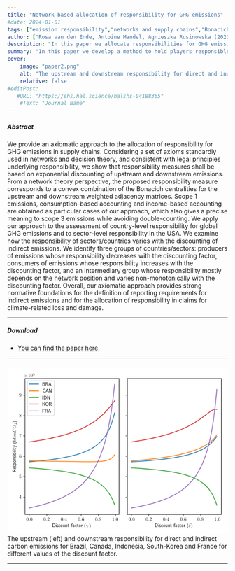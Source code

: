 ```yaml
---
title: "Network-based allocation of responsibility for GHG emissions"
#date: 2024-01-01
tags: ["emission responsibility","networks and supply chains","Bonacich centrality"]
author: ["Rosa van den Ende, Antoine Mandel, Agnieszka Rusinowska (2023)"]
description: "In this paper we allocate responsibilities for GHG emissions in a network." 
summary: "In this paper we develop a method to hold players responsible for indirect emissions - emissions that take place elsewhere in their supply chain." 
cover:
    image: "paper2.png"
    alt: "The upstream and downstream responsibility for direct and indirect carbon emissions for Brazil, Canada, Indonesia, South-Korea and France for different values of the discount factor."
    relative: false
#editPost:
   #URL: "https://shs.hal.science/halshs-04188365"
    #Text: "Journal Name"
---
```


##### Abstract

We provide an axiomatic approach to the allocation of responsibility for GHG emissions in supply chains. Considering a set of axioms standardly used in networks and decision theory, and consistent with legal principles underlying responsibility, we show that responsibility measures shall be based on exponential discounting of upstream and downstream emissions. From a network theory perspective, the proposed responsibility measure corresponds to a convex combination of the Bonacich centralities for the upstream and downstream weighted adjacency matrices. Scope 1 emissions, consumption-based accounting and income-based accounting are obtained as particular cases of our approach, which also gives a precise meaning to scope 3 emissions while avoiding double-counting. We apply our approach to the assessment of country-level responsibility for global GHG emissions and to sector-level responsibility in the USA. We examine how the responsibility of sectors/countries varies with the discounting of indirect emissions. We identify three groups of countries/sectors: producers of emissions whose responsibility decreases with the discounting factor, consumers of emissions whose responsibility increases with the discounting factor, and an intermediary group whose responsibility mostly depends on the network position and varies non-monotonically with the discounting factor. Overall, our axiomatic approach provides strong normative foundations for the definition of reporting requirements for indirect emissions and for the allocation of responsibility in claims for climate-related loss and damage.

---
 ##### Download

+ [You can find the paper here.](https://shs.hal.science/halshs-04188365)
 <!-- [Online appendix](appendix1.pdf)
+ [Code and data](https://github.com/pmichaillat/job-rationing) -->

---


##### 

![](paper2.png) The upstream (left) and downstream responsibility for direct and indirect carbon emissions for Brazil, Canada, Indonesia, South-Korea and France for different values of the discount factor.

---

<!-- -- ##### Citation

Author. Year. "Title." *Journal* Volume (Issue): First page–Last page. https://doi.org/paper_doi.

```BibTeX
@article{AAYY,
author = {Author},
doi = {paper_doi},
journal = {Journal},
number = {Issue},
pages = {XXX--YYY},
title ={Title},
volume = {Volume},
year = {Year}}
``` -->


<!-- ##### Related material

+ [Presentation slides](presentation1.pdf)
+ [Dissertation title](https://escholarship.org/uc/item/7jr3m96r) – PhD dissertation on which this paper is based.
+ [Column title](https://cep.lse.ac.uk/pubs/download/cp365.pdf) – Nontechnical column describing the paper.
 --> 
